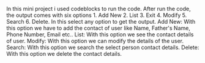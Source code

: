 In this mini project i used codeblocks to run the code. After run the code, the output comes with six options 1. Add New 2. List 3. Exit 4. Modify 5. Search 6. Delete. In this select any option to get the output. Add New: With this option we have to add the contact of user like Name, Father's Name, Phone Number, Email etc.. List: With this option we see the contact details of user. Modify: With this option we can modify the details of the user. Search: With this option we search the select person contact details. Delete: With this option we delete the contact details.
